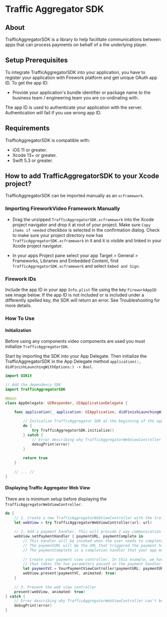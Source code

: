 # Traffic Aggregator SDK

## About

TrafficAggregatorSDK is a library to help facilitate communications between apps that can process payments on behalf of a the underlying player.

## Setup Prerequisites

To integrate TrafficAggregatorSDK into your application, you have to register your application with Firework platform and get unique OAuth app ID. To get the app ID:

- Provide your application's bundle identifier or package name to the business team / engineering team you are co-ordinating with.

The app ID is used to authenticate your application with the server. Authentication will fail if you use wrong app ID.

## Requirements

TrafficAggregatorSDK is compatible with:

  - iOS 11 or greater.
  - Xcode 13+ or greater.
  - Swift 5.3 or greater.

## How to add TrafficAggregatorSDK to your Xcode project?

TrafficAggregatorSDK can be imported manually as an `xcframework`.

### Importing FireworkVideo Framework Manually

* Drag the unzipped `TrafficAggregatorSDK.xcframework` into the Xcode project navigator and drop it at root of your project. Make sure `Copy items if needed` checkbox is selected in the confirmation dialog. Check to make sure your project directory now has `TrafficAggregatorSDK.xcframework` in it and it is visible and linked in your Xcode project navigator.

* In your apps Project pane select your app Target > General > Frameworks, Libraries and Embedded Content, find `TrafficAggregatorSDK.xcframework` and select `Embed and Sign`.

### Firework IDs

Include the app ID in your app `Info.plist` file using the key `FireworkAppID` see image below. If the app ID is not included or is included under a differently spelled key, the SDK will return an error. See Troubleshooting for more details.

### How To Use

#### Initialization

Before using any components video components are used you must initialize `TrafficAggregatorSDK`.

Start by importing the SDK into your App Delegate. Then initialize the TrafficAggregatorSDK in the App Delegate method `application(:, didFinishLaunchingWithOptions:) -> Bool`.

```swift
import UIKit

// Add the dependency SDK
import TrafficAggregatorSDK

@main
class AppDelegate: UIResponder, UIApplicationDelegate {

    func application(_ application: UIApplication, didFinishLaunchingWithOptions launchOptions: [UIApplication.LaunchOptionsKey: Any]?) -> Bool {
    
        // Initialize TrafficAggregator SDK at the beginning of the app's life cycle
        do {
            try TrafficAggregatorSDK.initialize()
        } catch {
            // Error describing why TrafficAggregatorWebViewController can't be initialized
            debugPrint(error)
        }
        
        return true
    }
    
    // ... // 
}
```

#### Displaying Traffic Aggregator Web View

There are is minimum setup before displaying the `TrafficAggregatorWebViewController`.

```swift
do {
    // 1. Create a new TrafficAggregatorWebViewController with the traffic aggregator url.
    let webView = try TrafficAggregatorWebViewController(url: url)
    
    // 2. Add a payment handler. This will provide 2 way communication between the web view and your app. 
    webView.setPaymentHandler { paymentURL, paymentComplete in
        // This handler will be invoked when the user needs to complete a purchase.
        // The paymentURL will be the URL that triggered the payment handler
        // The paymentComplete is a completion handler that your app must invoke upon payment completion
        
        // Create your payment view controller. In this example, we have a payment controller 
        // that takes the two parameters passed in the payment handler.
        let paymentVC = YourPaymentViewController(paymentURL: paymentURL, completionHandler: paymentComplete)
        webView.present(paymentVC, animated: true)
    }
    
    // 3. Present the web view controller
    present(webView, animated: true)
} catch {
    // Error describing why TrafficAggregatorWebViewController can't be instantiated
    debugPrint(error)
}
```
